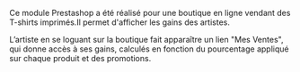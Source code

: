 Ce module Prestashop a été réalisé pour une boutique en ligne vendant des T-shirts imprimés.Il permet d'afficher les gains des artistes. 

L’artiste en se loguant sur la boutique fait apparaître un lien "Mes Ventes", qui donne accès à ses gains, calculés en fonction du pourcentage appliqué sur chaque produit et des promotions.